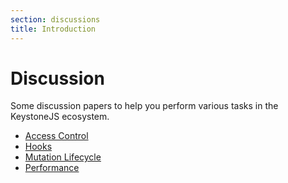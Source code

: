 ```yaml
---
section: discussions
title: Introduction
---
```


# Discussion

Some discussion papers to help you perform various tasks in the KeystoneJS ecosystem.

- [Access Control](./access-control.md)
- [Hooks](./hooks.md)
- [Mutation Lifecycle](./mutation-lifecycle.md)
- [Performance](./performance.md)
